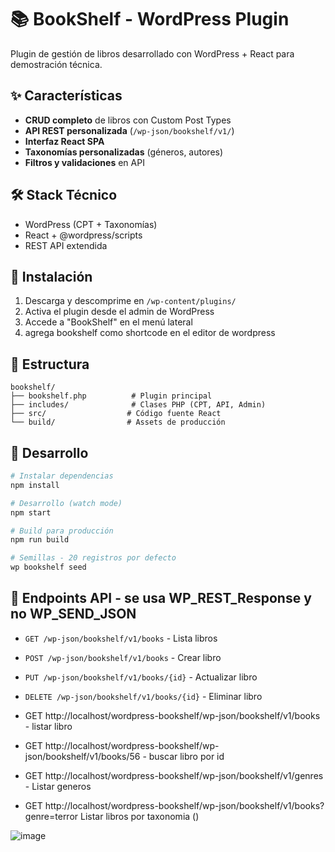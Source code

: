 # 📚 BookShelf - WordPress Plugin

Plugin de gestión de libros desarrollado con WordPress + React para demostración técnica.

## ✨ Características

- **CRUD completo** de libros con Custom Post Types
- **API REST personalizada** (`/wp-json/bookshelf/v1/`)
- **Interfaz React SPA** 
- **Taxonomías personalizadas** (géneros, autores)
- **Filtros y validaciones** en API

## 🛠️ Stack Técnico

- WordPress (CPT + Taxonomías)
- React + @wordpress/scripts
- REST API extendida

## 🚀 Instalación

1. Descarga y descomprime en `/wp-content/plugins/`
2. Activa el plugin desde el admin de WordPress
3. Accede a "BookShelf" en el menú lateral
4. agrega bookshelf como shortcode en el editor de wordpress

## 📁 Estructura

```
bookshelf/
├── bookshelf.php          # Plugin principal
├── includes/              # Clases PHP (CPT, API, Admin)
├── src/                  # Código fuente React
└── build/                # Assets de producción
```

## 🔧 Desarrollo

```bash
# Instalar dependencias
npm install

# Desarrollo (watch mode)
npm start

# Build para producción
npm run build

# Semillas - 20 registros por defecto
wp bookshelf seed
```

## 📡 Endpoints API - se usa WP_REST_Response y no WP_SEND_JSON 

- `GET /wp-json/bookshelf/v1/books` - Lista libros
- `POST /wp-json/bookshelf/v1/books` - Crear libro
- `PUT /wp-json/bookshelf/v1/books/{id}` - Actualizar libro
- `DELETE /wp-json/bookshelf/v1/books/{id}` - Eliminar libro


- GET http://localhost/wordpress-bookshelf/wp-json/bookshelf/v1/books - listar libro
- GET http://localhost/wordpress-bookshelf/wp-json/bookshelf/v1/books/56 - buscar libro por id
- GET http://localhost/wordpress-bookshelf/wp-json/bookshelf/v1/genres - Listar generos
- GET http://localhost/wordpress-bookshelf/wp-json/bookshelf/v1/books?genre=terror Listar libros por taxonomia ()

![image](https://github.com/user-attachments/assets/852c51d8-59cb-4279-b6f4-a2b92b7b3d4c)


